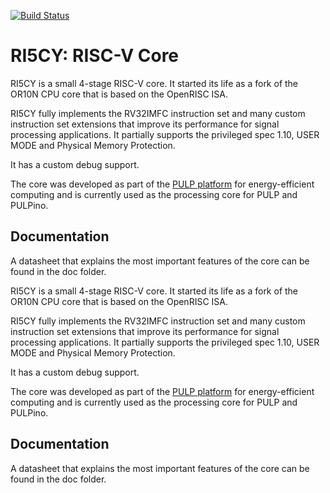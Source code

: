 [![Build Status](https://travis-ci.com/pulp-platform/riscv.svg?branch=master)](https://travis-ci.com/pulp-platform/riscv)

# RI5CY: RISC-V Core

RI5CY is a small 4-stage RISC-V core. It started its life as a
fork of the OR10N CPU core that is based on the OpenRISC ISA.

RI5CY fully implements the RV32IMFC instruction set and many custom instruction
set extensions that improve its performance for signal processing applications.
It partially supports the privileged spec 1.10, USER MODE and Physical Memory Protection.

It has a custom debug support.

The core was developed as part of the [PULP platform](http://pulp.ethz.ch/) for
energy-efficient computing and is currently used as the processing core for
PULP and PULPino.

## Documentation

A datasheet that explains the most important features of the core can be found
in  the doc folder.


RI5CY is a small 4-stage RISC-V core. It started its life as a
fork of the OR10N CPU core that is based on the OpenRISC ISA.

RI5CY fully implements the RV32IMFC instruction set and many custom instruction
set extensions that improve its performance for signal processing applications.
It partially supports the privileged spec 1.10, USER MODE and Physical Memory Protection.

It has a custom debug support.

The core was developed as part of the [PULP platform](http://pulp.ethz.ch/) for
energy-efficient computing and is currently used as the processing core for
PULP and PULPino.

## Documentation

A datasheet that explains the most important features of the core can be found
in  the doc folder.